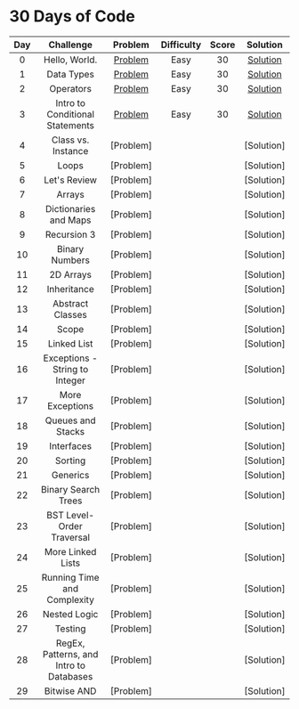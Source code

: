 # 30 Days of Code

|  Day  |         Challenge         |          Problem          |          Difficulty          |          Score          |          Solution          |
| :---: | :-----------------------: | :-----------------------: | :--------------------------: | :---------------------: | :------------------------: |
|   0   |  Hello, World.   | [Problem](https://www.hackerrank.com/challenges/30-hello-world/problem) | Easy | 30 | [Solution](https://github.com/Abdelrhman97/Hackerrank/blob/main/30%20Days%20of%20Code/01%20-%20Day%200%20-%20Hello%2C%20World.c) |
|   1  |  Data Types   | [Problem](https://www.hackerrank.com/challenges/30-data-types/problem) | Easy | 30 | [Solution](https://github.com/Abdelrhman97/Hackerrank/blob/main/30%20Days%20of%20Code/02%20-%20Day%201%20-%20Data%20Types.c) |
|   2  |  Operators   | [Problem](https://www.hackerrank.com/challenges/30-operators/problem) | Easy | 30 | [Solution](https://github.com/Abdelrhman97/Hackerrank/blob/main/30%20Days%20of%20Code/03%20-%20Day%202%20-%20Operators.c) |
|   3  |   Intro to Conditional Statements  | [Problem](https://www.hackerrank.com/challenges/30-conditional-statements/problem) | Easy | 30 | [Solution](https://github.com/Abdelrhman97/Hackerrank/blob/main/30%20Days%20of%20Code/04%20-%20Day%203%20-%20Intro%20to%20Conditional%20Statements.c) |
|   4  |   Class vs. Instance  | [Problem] |  |  | [Solution] |
|   5  |   Loops  | [Problem] |  |  | [Solution] |
|   6  |  Let's Review   | [Problem] |  |  | [Solution] |
|   7  |  Arrays   | [Problem] |  |  | [Solution] |
|   8  |    Dictionaries and Maps  | [Problem] |  |  | [Solution] |
|   9  |   Recursion 3  | [Problem] |  |  | [Solution] |
|   10  |   Binary Numbers  | [Problem] |  |  | [Solution] |
|   11  |  2D Arrays   | [Problem] |  |  | [Solution] |
|   12  |  Inheritance   | [Problem] |  |  | [Solution] |
|   13  |  Abstract Classes   | [Problem] |  |  | [Solution] |
|   14  |   Scope  | [Problem] |  |  | [Solution] |
|   15  |  Linked List   | [Problem] |  |  | [Solution] |
|   16  |   Exceptions - String to Integer  | [Problem] |  |  | [Solution] |
|   17  |   More Exceptions   | [Problem] |  |  | [Solution] |
|   18  |  Queues and Stacks   | [Problem] |  |  | [Solution] |
|   19  |  Interfaces   | [Problem] |  |  | [Solution] |
|   20  |   Sorting  | [Problem] |  |  | [Solution] |
|   21  |   Generics  | [Problem] |  |  | [Solution] |
|   22  |   Binary Search Trees   | [Problem] |  |  | [Solution] |
|   23  |  BST Level-Order Traversal   | [Problem] |  |  | [Solution] |
|   24  |  More Linked Lists   | [Problem] |  |  | [Solution] |
|   25  |  Running Time and Complexity   | [Problem] |  |  | [Solution] |
|   26  |   Nested Logic  | [Problem] |  |  | [Solution] |
|   27  |   Testing  | [Problem] |  |  | [Solution] |
|   28  |   RegEx, Patterns, and Intro to Databases  | [Problem] |  |  | [Solution] |
|   29  |  Bitwise AND   | [Problem] |  |  | [Solution] |


